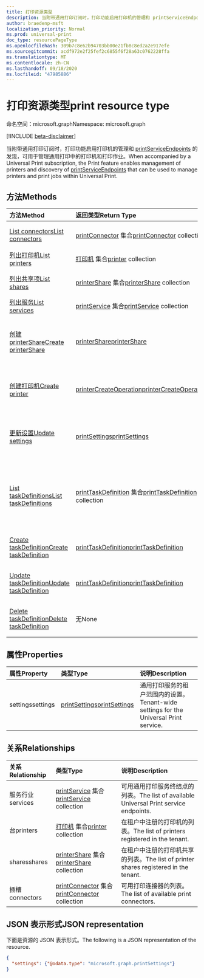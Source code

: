 ```yaml
---
title: 打印资源类型
description: 当附带通用打印订阅时，打印功能启用打印机的管理和 printServiceEndpoints 的发现，可用于管理通用打印中的打印机和打印作业。
author: braedenp-msft
localization_priority: Normal
ms.prod: universal-print
doc_type: resourcePageType
ms.openlocfilehash: 309b7c8e62b94703bb00e21fb8c8ed2a2e917efe
ms.sourcegitcommit: acdf972e2f25fef2c6855f6f28a63c0762228ffa
ms.translationtype: MT
ms.contentlocale: zh-CN
ms.lasthandoff: 09/18/2020
ms.locfileid: "47985886"
---
```

# <a name="print-resource-type"></a><span data-ttu-id="572bb-103">打印资源类型</span><span class="sxs-lookup"><span data-stu-id="572bb-103">print resource type</span></span>

<span data-ttu-id="572bb-104">命名空间：microsoft.graph</span><span class="sxs-lookup"><span data-stu-id="572bb-104">Namespace: microsoft.graph</span></span>

[!INCLUDE [beta-disclaimer](../../includes/beta-disclaimer.md)]

<span data-ttu-id="572bb-105">当附带通用打印订阅时，打印功能启用打印机的管理和 [printServiceEndpoints](printserviceendpoint.md) 的发现，可用于管理通用打印中的打印机和打印作业。</span><span class="sxs-lookup"><span data-stu-id="572bb-105">When accompanied by a Universal Print subscription, the Print feature enables management of printers and discovery of [printServiceEndpoints](printserviceendpoint.md) that can be used to manage printers and print jobs within Universal Print.</span></span>

## <a name="methods"></a><span data-ttu-id="572bb-106">方法</span><span class="sxs-lookup"><span data-stu-id="572bb-106">Methods</span></span>
| <span data-ttu-id="572bb-107">方法</span><span class="sxs-lookup"><span data-stu-id="572bb-107">Method</span></span>       | <span data-ttu-id="572bb-108">返回类型</span><span class="sxs-lookup"><span data-stu-id="572bb-108">Return Type</span></span> | <span data-ttu-id="572bb-109">说明</span><span class="sxs-lookup"><span data-stu-id="572bb-109">Description</span></span> |
|:-------------|:------------|:------------|
| [<span data-ttu-id="572bb-110">List connectors</span><span class="sxs-lookup"><span data-stu-id="572bb-110">List connectors</span></span>](../api/print-list-connectors.md) | <span data-ttu-id="572bb-111">[printConnector](printconnector.md) 集合</span><span class="sxs-lookup"><span data-stu-id="572bb-111">[printConnector](printconnector.md) collection</span></span> | <span data-ttu-id="572bb-112">获取打印连接器的列表。</span><span class="sxs-lookup"><span data-stu-id="572bb-112">Get a list of print connectors.</span></span> |
| [<span data-ttu-id="572bb-113">列出打印机</span><span class="sxs-lookup"><span data-stu-id="572bb-113">List printers</span></span>](../api/print-list-printers.md) | <span data-ttu-id="572bb-114">[打印机](printer.md) 集合</span><span class="sxs-lookup"><span data-stu-id="572bb-114">[printer](printer.md) collection</span></span> | <span data-ttu-id="572bb-115">获取打印机的列表。</span><span class="sxs-lookup"><span data-stu-id="572bb-115">Get a list of printers.</span></span> |
| [<span data-ttu-id="572bb-116">列出共享项</span><span class="sxs-lookup"><span data-stu-id="572bb-116">List shares</span></span>](../api/print-list-shares.md) | <span data-ttu-id="572bb-117">[printerShare](printershare.md) 集合</span><span class="sxs-lookup"><span data-stu-id="572bb-117">[printerShare](printershare.md) collection</span></span> | <span data-ttu-id="572bb-118">获取打印机共享的列表。</span><span class="sxs-lookup"><span data-stu-id="572bb-118">Get a list of printer shares.</span></span> |
| [<span data-ttu-id="572bb-119">列出服务</span><span class="sxs-lookup"><span data-stu-id="572bb-119">List services</span></span>](../api/print-list-services.md) | <span data-ttu-id="572bb-120">[printService](printservice.md) 集合</span><span class="sxs-lookup"><span data-stu-id="572bb-120">[printService](printservice.md) collection</span></span> | <span data-ttu-id="572bb-121">获取服务的列表。</span><span class="sxs-lookup"><span data-stu-id="572bb-121">Get a list of services.</span></span> |
| [<span data-ttu-id="572bb-122">创建 printerShare</span><span class="sxs-lookup"><span data-stu-id="572bb-122">Create printerShare</span></span>](../api/print-post-shares.md) | [<span data-ttu-id="572bb-123">printerShare</span><span class="sxs-lookup"><span data-stu-id="572bb-123">printerShare</span></span>](printershare.md) | <span data-ttu-id="572bb-124">通过发布到 **共享** 集合创建新的打印机共享。</span><span class="sxs-lookup"><span data-stu-id="572bb-124">Create a new printer share by posting to the **shares** collection.</span></span> |
| [<span data-ttu-id="572bb-125">创建打印机</span><span class="sxs-lookup"><span data-stu-id="572bb-125">Create printer</span></span>](../api/printer-create.md) | [<span data-ttu-id="572bb-126">printerCreateOperation</span><span class="sxs-lookup"><span data-stu-id="572bb-126">printerCreateOperation</span></span>](printerCreateOperation.md) | <span data-ttu-id="572bb-127">创建 (注册) 具有通用打印的新打印机。</span><span class="sxs-lookup"><span data-stu-id="572bb-127">Create (register) a new printer with Universal Print.</span></span> |
| [<span data-ttu-id="572bb-128">更新设置</span><span class="sxs-lookup"><span data-stu-id="572bb-128">Update settings</span></span>](../api/print-update-settings.md) |  [<span data-ttu-id="572bb-129">printSettings</span><span class="sxs-lookup"><span data-stu-id="572bb-129">printSettings</span></span>](printsettings.md) | <span data-ttu-id="572bb-130">更新通用打印服务的租户范围设置。</span><span class="sxs-lookup"><span data-stu-id="572bb-130">Updates tenant-wide settings for the Universal Print service.</span></span> |
| [<span data-ttu-id="572bb-131">List taskDefinitions</span><span class="sxs-lookup"><span data-stu-id="572bb-131">List taskDefinitions</span></span>](../api/print-list-taskdefinitions.md) | <span data-ttu-id="572bb-132">[printTaskDefinition](printtaskdefinition.md) 集合</span><span class="sxs-lookup"><span data-stu-id="572bb-132">[printTaskDefinition](printtaskdefinition.md) collection</span></span> | <span data-ttu-id="572bb-133">获取在通用打印中创建的 printTaskDefinitions 的租户范围列表。</span><span class="sxs-lookup"><span data-stu-id="572bb-133">Get a tenant-wide list of printTaskDefinitions created within Universal Print.</span></span> |
| [<span data-ttu-id="572bb-134">Create taskDefinition</span><span class="sxs-lookup"><span data-stu-id="572bb-134">Create taskDefinition</span></span>](../api/print-post-taskdefinitions.md) | [<span data-ttu-id="572bb-135">printTaskDefinition</span><span class="sxs-lookup"><span data-stu-id="572bb-135">printTaskDefinition</span></span>](printtaskdefinition.md) | <span data-ttu-id="572bb-136">创建新的 printTaskDefinition。</span><span class="sxs-lookup"><span data-stu-id="572bb-136">Create a new printTaskDefinition.</span></span> |
| [<span data-ttu-id="572bb-137">Update taskDefinition</span><span class="sxs-lookup"><span data-stu-id="572bb-137">Update taskDefinition</span></span>](../api/print-update-taskdefinition.md) | [<span data-ttu-id="572bb-138">printTaskDefinition</span><span class="sxs-lookup"><span data-stu-id="572bb-138">printTaskDefinition</span></span>](printtaskdefinition.md) | <span data-ttu-id="572bb-139">更新 printTaskDefinition。</span><span class="sxs-lookup"><span data-stu-id="572bb-139">Update a printTaskDefinition.</span></span> |
| [<span data-ttu-id="572bb-140">Delete taskDefinition</span><span class="sxs-lookup"><span data-stu-id="572bb-140">Delete taskDefinition</span></span>](../api/print-delete-taskdefinition.md) | <span data-ttu-id="572bb-141">无</span><span class="sxs-lookup"><span data-stu-id="572bb-141">None</span></span> | <span data-ttu-id="572bb-142">删除 printTaskDefinition。</span><span class="sxs-lookup"><span data-stu-id="572bb-142">Delete a printTaskDefinition.</span></span> |

## <a name="properties"></a><span data-ttu-id="572bb-143">属性</span><span class="sxs-lookup"><span data-stu-id="572bb-143">Properties</span></span>
| <span data-ttu-id="572bb-144">属性</span><span class="sxs-lookup"><span data-stu-id="572bb-144">Property</span></span>     | <span data-ttu-id="572bb-145">类型</span><span class="sxs-lookup"><span data-stu-id="572bb-145">Type</span></span>        | <span data-ttu-id="572bb-146">说明</span><span class="sxs-lookup"><span data-stu-id="572bb-146">Description</span></span> |
|:-------------|:------------|:------------|
|<span data-ttu-id="572bb-147">settings</span><span class="sxs-lookup"><span data-stu-id="572bb-147">settings</span></span>|[<span data-ttu-id="572bb-148">printSettings</span><span class="sxs-lookup"><span data-stu-id="572bb-148">printSettings</span></span>](printsettings.md)|<span data-ttu-id="572bb-149">通用打印服务的租户范围内的设置。</span><span class="sxs-lookup"><span data-stu-id="572bb-149">Tenant-wide settings for the Universal Print service.</span></span>|

## <a name="relationships"></a><span data-ttu-id="572bb-150">关系</span><span class="sxs-lookup"><span data-stu-id="572bb-150">Relationships</span></span>
| <span data-ttu-id="572bb-151">关系</span><span class="sxs-lookup"><span data-stu-id="572bb-151">Relationship</span></span> | <span data-ttu-id="572bb-152">类型</span><span class="sxs-lookup"><span data-stu-id="572bb-152">Type</span></span>        | <span data-ttu-id="572bb-153">说明</span><span class="sxs-lookup"><span data-stu-id="572bb-153">Description</span></span> |
|:-------------|:------------|:------------|
|<span data-ttu-id="572bb-154">服务行业</span><span class="sxs-lookup"><span data-stu-id="572bb-154">services</span></span>|<span data-ttu-id="572bb-155">[printService](printservice.md) 集合</span><span class="sxs-lookup"><span data-stu-id="572bb-155">[printService](printservice.md) collection</span></span>|<span data-ttu-id="572bb-156">可用通用打印服务终结点的列表。</span><span class="sxs-lookup"><span data-stu-id="572bb-156">The list of available Universal Print service endpoints.</span></span>|
|<span data-ttu-id="572bb-157">台</span><span class="sxs-lookup"><span data-stu-id="572bb-157">printers</span></span>|<span data-ttu-id="572bb-158">[打印机](printer.md) 集合</span><span class="sxs-lookup"><span data-stu-id="572bb-158">[printer](printer.md) collection</span></span>|<span data-ttu-id="572bb-159">在租户中注册的打印机的列表。</span><span class="sxs-lookup"><span data-stu-id="572bb-159">The list of printers registered in the tenant.</span></span>|
|<span data-ttu-id="572bb-160">shares</span><span class="sxs-lookup"><span data-stu-id="572bb-160">shares</span></span>|<span data-ttu-id="572bb-161">[printerShare](printershare.md) 集合</span><span class="sxs-lookup"><span data-stu-id="572bb-161">[printerShare](printershare.md) collection</span></span>|<span data-ttu-id="572bb-162">在租户中注册的打印机共享的列表。</span><span class="sxs-lookup"><span data-stu-id="572bb-162">The list of printer shares registered in the tenant.</span></span>|
|<span data-ttu-id="572bb-163">插槽</span><span class="sxs-lookup"><span data-stu-id="572bb-163">connectors</span></span>|<span data-ttu-id="572bb-164">[printConnector](printconnector.md) 集合</span><span class="sxs-lookup"><span data-stu-id="572bb-164">[printConnector](printconnector.md) collection</span></span>|<span data-ttu-id="572bb-165">可用打印连接器的列表。</span><span class="sxs-lookup"><span data-stu-id="572bb-165">The list of available print connectors.</span></span>|

## <a name="json-representation"></a><span data-ttu-id="572bb-166">JSON 表示形式</span><span class="sxs-lookup"><span data-stu-id="572bb-166">JSON representation</span></span>

<span data-ttu-id="572bb-167">下面是资源的 JSON 表示形式。</span><span class="sxs-lookup"><span data-stu-id="572bb-167">The following is a JSON representation of the resource.</span></span>

<!-- {
  "blockType": "resource",
  "optionalProperties": [

  ],
  "@odata.type": "microsoft.graph.print",
  "keyProperty": "settings"
}-->

```json
{
  "settings": {"@odata.type": "microsoft.graph.printSettings"}
}
```

<!-- uuid: 8fcb5dbc-d5aa-4681-8e31-b001d5168d79
2015-10-25 14:57:30 UTC -->
<!-- {
  "type": "#page.annotation",
  "description": "print resource",
  "keywords": "",
  "section": "documentation",
  "tocPath": "",
  "suppressions": [ 
    "Error: Resource print has documented navigation properties, but we thought it was a complex type!",
    "Resource print has documented navigation properties, but we thought it was a complex type!"
}-->


